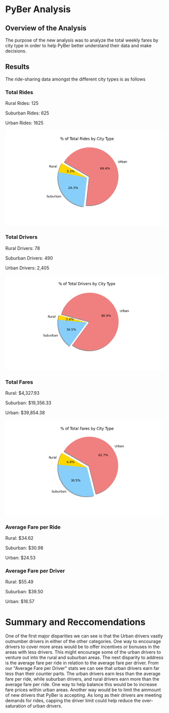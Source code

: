 # PyBer Analysis

## Overview of the Analysis
The purpose of the new analysis was to analyze the total weekly fares by city type in order to help PyBer better understand their data and make decisions. 

## Results

The ride-sharing data amongst the different city types is as follows

### Total Rides

Rural Rides: 125

Suburban Rides: 625

Urban Rides: 1625

![Alt text](https://github.com/robyrob78/PyBer_Analysis/blob/main/Analysis/Fig6.png)

### Total Drivers

Rural Drivers: 78

Suburban Drivers: 490

Urban Drivers: 2,405

![Alt text](https://github.com/robyrob78/PyBer_Analysis/blob/main/Analysis/Fig7.png)

### Total Fares

Rural: $4,327.93

Suburban: $19,356.33

Urban: $39,854.38

![Alt text](https://github.com/robyrob78/PyBer_Analysis/blob/main/Analysis/Fig5.png)

### Average Fare per Ride

Rural: $34.62

Suburban: $30.98

Urban: $24.53

### Average Fare per Driver

Rural: $55.49

Suburban: $39.50

Urban: $16.57

# Summary and Reccomendations

One of the first major disparities we can see is that the Urban drivers vastly outnumber drivers in either of the other categories. One way to encourage drivers to cover more areas would be to offer incentives or bonuses in the areas with less drivers. This might encourage some of the urban drivers to venture out into the rural and suburban areas. The next disparity to address is the average fare per ride in relation to the average fare per driver. From our "Average Fare per Driver" stats we can see that urban drivers earn far less than their counter parts. The urban drivers earn less than the average fare per ride, while suburban drivers, and rural drivers earn more than the average fare per ride. One way to help balance this would be to increase fare prices within urban areas. Another way would be to limit the ammount of new drivers that PyBer is accepting. As long as their drivers are meeting demands for rides, capping the driver limit could help reduce the over-saturation of urban drivers. 
